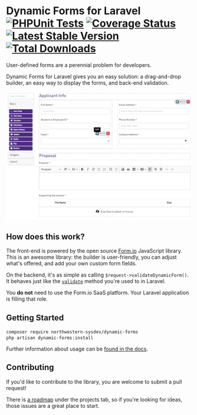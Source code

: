 # Dynamic Forms for Laravel [![PHPUnit Tests](https://github.com/NIT-Administrative-Systems/dynamic-forms/actions/workflows/phpunit.yml/badge.svg)](https://github.com/NIT-Administrative-Systems/dynamic-forms/actions/workflows/phpunit.yml) [![Coverage Status](https://coveralls.io/repos/github/NIT-Administrative-Systems/dynamic-forms/badge.svg?branch=develop)](https://coveralls.io/github/NIT-Administrative-Systems/dynamic-forms?branch=develop) [![Latest Stable Version](https://poser.pugx.org/northwestern-sysdev/dynamic-forms/v)](//packagist.org/packages/northwestern-sysdev/dynamic-forms) [![Total Downloads](https://poser.pugx.org/northwestern-sysdev/dynamic-forms/downloads)](//packagist.org/packages/northwestern-sysdev/dynamic-forms) 
User-defined forms are a perennial problem for developers. 

Dynamic Forms for Laravel gives you an easy solution: a drag-and-drop builder, an easy way to display the forms, and back-end validation. 

![Drag-and-drop form builder](./docs/assets/builder.png)

## How does this work?
The front-end is powered by the open source [Form.io](https://github.com/formio/formio.js) JavaScript library. This is an awesome library: the builder is user-friendly, you can adjust what's offered, and add your own custom form fields. 

On the backend, it's as simple as calling `$request->validateDynamicForm()`. It behaves just like the [`validate`](https://laravel.com/docs/8.x/validation#quick-writing-the-validation-logic) method you're used to in Laravel. 

You **do not** need to use the Form.io SaaS platform. Your Laravel application is filling that role.

## Getting Started
```
composer require northwestern-sysdev/dynamic-forms
php artisan dynamic-forms:install
```

Further information about usage can be [found in the docs](https://nit-administrative-systems.github.io/dynamic-forms/).

## Contributing
If you'd like to contribute to the library, you are welcome to submit a pull request!

There is [a roadmap](https://github.com/NIT-Administrative-Systems/dynamic-forms/projects/1) under the projects tab, so if you're looking for ideas, those issues are a great place to start.

